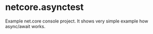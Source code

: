 # netcore.asynctest

Example net.core console project.
It shows very simple example how async/await works.
